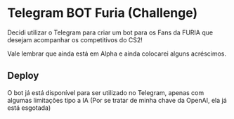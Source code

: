 
# Telegram BOT Furia (Challenge)

Decidi utilizar o Telegram para criar um bot para os Fans da FURIA que desejam acompanhar os competitivos do CS2! 

Vale lembrar que ainda está em Alpha e ainda colocarei alguns acréscimos.

## Deploy

O bot já está disponível para ser utilizado no Telegram, apenas com algumas limitações tipo a IA (Por se tratar de minha chave da OpenAI, ela já está esgotada)


